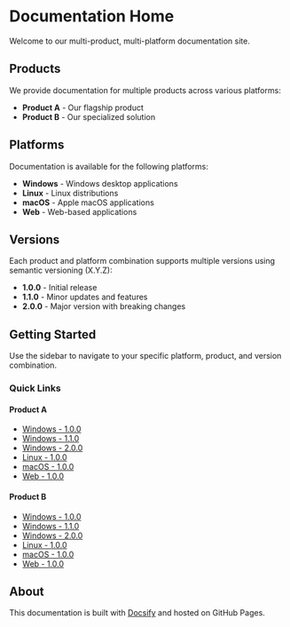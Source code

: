 # Documentation Home

Welcome to our multi-product, multi-platform documentation site.

## Products

We provide documentation for multiple products across various platforms:

- **Product A** - Our flagship product
- **Product B** - Our specialized solution

## Platforms

Documentation is available for the following platforms:

- **Windows** - Windows desktop applications
- **Linux** - Linux distributions
- **macOS** - Apple macOS applications
- **Web** - Web-based applications

## Versions

Each product and platform combination supports multiple versions using semantic versioning (X.Y.Z):

- **1.0.0** - Initial release
- **1.1.0** - Minor updates and features
- **2.0.0** - Major version with breaking changes

## Getting Started

Use the sidebar to navigate to your specific platform, product, and version combination.

### Quick Links

#### Product A
- [Windows - 1.0.0](/windows/product-a/1.0.0/)
- [Windows - 1.1.0](/windows/product-a/1.1.0/)
- [Windows - 2.0.0](/windows/product-a/2.0.0/)
- [Linux - 1.0.0](/linux/product-a/1.0.0/)
- [macOS - 1.0.0](/macos/product-a/1.0.0/)
- [Web - 1.0.0](/web/product-a/1.0.0/)

#### Product B
- [Windows - 1.0.0](/windows/product-b/1.0.0/)
- [Windows - 1.1.0](/windows/product-b/1.1.0/)
- [Windows - 2.0.0](/windows/product-b/2.0.0/)
- [Linux - 1.0.0](/linux/product-b/1.0.0/)
- [macOS - 1.0.0](/macos/product-b/1.0.0/)
- [Web - 1.0.0](/web/product-b/1.0.0/)

## About

This documentation is built with [Docsify](https://docsify.js.org/) and hosted on GitHub Pages.
